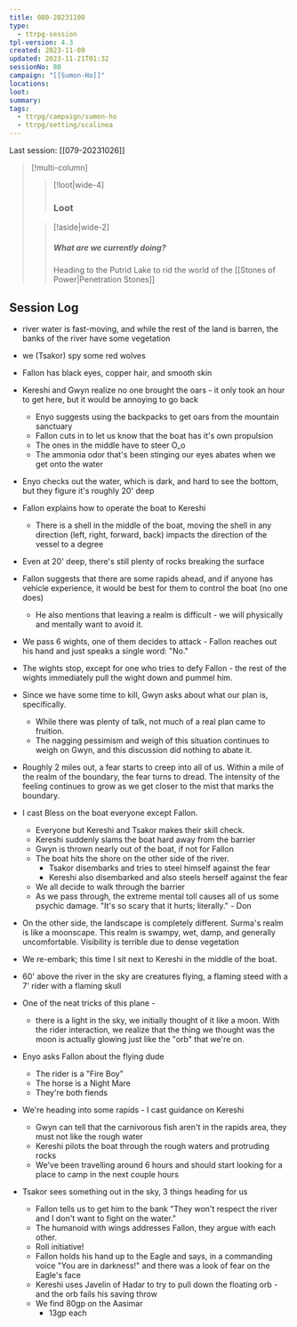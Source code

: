```yaml
---
title: 080-20231109
type:
  - ttrpg-session
tpl-version: 4.3
created: 2023-11-09
updated: 2023-11-21T01:32
sessionNo: 80
campaign: "[[Sumon-Ho]]"
locations: 
loot: 
summary: 
tags:
  - ttrpg/campaign/sumon-ho
  - ttrpg/setting/scalinea
---
```



Last session: [[079-20231026]]


> [!multi-column]
>
>> [!loot|wide-4]
>>
>> ### Loot
>>
>
>> [!aside|wide-2]
>>
>> ##### What are we currently doing?
>>
>> Heading to the Putrid Lake to rid the world of the [[Stones of Power|Penetration Stones]]

## Session Log

- river water is fast-moving, and while the rest of the land is barren, the banks of the river have some vegetation
- we (Tsakor) spy some red wolves
- Fallon has black eyes, copper hair, and smooth skin
- Kereshi and Gwyn realize no one brought the oars - it only took an hour to get here, but it would be annoying to go back
	- Enyo suggests using the backpacks to get oars from the mountain sanctuary
	- Fallon cuts in to let us know that the boat has it's own propulsion
	- The ones in the middle have to steer O_o
	- The ammonia odor that's been stinging our eyes abates when we get onto the water
- Enyo checks out the water, which is dark, and hard to see the bottom, but they figure it's roughly 20' deep

- Fallon explains how to operate the boat to Kereshi
	- There is a shell in the middle of the boat, moving the shell in any direction (left, right, forward, back) impacts the direction of the vessel to a degree

- Even at 20' deep, there's still plenty of rocks breaking the surface
- Fallon suggests that there are some rapids ahead, and if anyone has vehicle experience, it would be best for them to control the boat (no one does)
	- He also mentions that leaving a realm is difficult - we will physically and mentally want to avoid it.
- We pass 6 wights, one of them decides to attack - Fallon reaches out his hand and just speaks a single word: "No."
- The wights stop, except for one who tries to defy Fallon - the rest of the wights immediately pull the wight down and pummel him.
- Since we have some time to kill, Gwyn asks about what our plan is, specifically.
	- While there was plenty of talk, not much of a real plan came to fruition.
	- The nagging pessimism and weigh of this situation continues to weigh on Gwyn, and this discussion did nothing to abate it.
- Roughly 2 miles out, a fear starts to creep into all of us. Within a mile of the realm of the boundary, the fear turns to dread. The intensity of the feeling continues to grow as we get closer to the mist that marks the boundary.
- I cast Bless on the boat everyone except Fallon.
	- Everyone but Kereshi and Tsakor makes their skill check.
	- Kereshi suddenly slams the boat hard away from the barrier
	- Gwyn is thrown nearly out of the boat, if not for Fallon
	- The boat hits the shore on the other side of the river.
		- Tsakor disembarks and tries to steel himself against the fear
		- Kereshi also disembarked and also steels herself against the fear
	- We all decide to walk through the barrier
	- As we pass through, the extreme mental toll causes all of us some psychic damage. "It's so scary that it hurts; literally." - Don
- On the other side, the landscape is completely different. Surma's realm is like a moonscape. This realm is swampy, wet, damp, and generally uncomfortable. Visibility is terrible due to dense vegetation
- We re-embark; this time I sit next to Kereshi in the middle of the boat.
- 60' above the river in the sky are creatures flying, a flaming steed with a 7' rider with a flaming skull
- One of the neat tricks of this plane - 
	- there is a light in the sky, we initially thought of it like a moon. With the rider interaction, we realize that the thing we thought was the moon is actually glowing just like the "orb" that we're on.
- Enyo asks Fallon about the flying dude
	- The rider is a "Fire Boy"
	- The horse is a Night Mare
	- They're both fiends
- We're heading into some rapids - I cast guidance on Kereshi
	- Gwyn can tell that the carnivorous fish aren't in the rapids area, they must not like the rough water
	- Kereshi pilots the boat through the rough waters and protruding rocks
	- We've been travelling around 6 hours and should start looking for a place to camp in the next couple hours
- Tsakor sees something out in the sky, 3 things heading for us
	- Fallon tells us to get him to the bank "They won't respect the river and I don't want to fight on the water."
	- The humanoid with wings addresses Fallon, they argue with each other.
	- Roll initiative!
	- Fallon holds his hand up to the Eagle and says, in a commanding voice "You are in darkness!" and there was a look of fear on the Eagle's face
	- Kereshi uses Javelin of Hadar to try to pull down the floating orb - and the orb fails his saving throw
	- We find 80gp on the Aasimar
		- 13gp each
